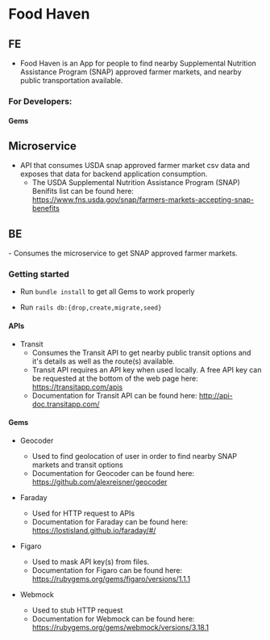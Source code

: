 <h1>Food Haven</h1>

<h2>FE</h2>

- Food Haven is an App for people to find nearby Supplemental Nutrition Assistance Program (SNAP) approved farmer markets, and nearby public transportation available.

<h3>For Developers:</h3>

<h4>Gems</h4>

<h2>Microservice</h2>

- API that consumes USDA snap approved farmer market csv data and exposes that data for backend application consumption.
  - The USDA Supplemental Nutrition Assistance Program (SNAP) Benifits list can be found here: https://www.fns.usda.gov/snap/farmers-markets-accepting-snap-benefits

<h2>BE</h2>
- Consumes the microservice to get SNAP approved farmer markets. <br>

<h3>Getting started</h3>

- Run `bundle install` to get all Gems to work properly

- Run `rails db:{drop,create,migrate,seed}`

<h4>APIs</h4>

- Transit
  - Consumes the Transit API to get nearby public transit options and it's details as well as the route(s) available.
  - Transit API requires an API key when used locally. A free API key can be requested at the bottom of the web page here: https://transitapp.com/apis
  - Documentation for Transit API can be found here: http://api-doc.transitapp.com/
    
<h4>Gems</h4>

- Geocoder
  - Used to find geolocation of user in order to find nearby SNAP markets and transit options
  - Documentation for Geocoder can be found here: https://github.com/alexreisner/geocoder
    
- Faraday
  - Used for HTTP request to APIs 
  - Documentation for Faraday can be found here: https://lostisland.github.io/faraday/#/

- Figaro
  - Used to mask API key(s) from files. 
  - Documentation for Figaro can be found here: https://rubygems.org/gems/figaro/versions/1.1.1

- Webmock
  - Used to stub HTTP request
  - Documentation for Webmock can be found here: https://rubygems.org/gems/webmock/versions/3.18.1



